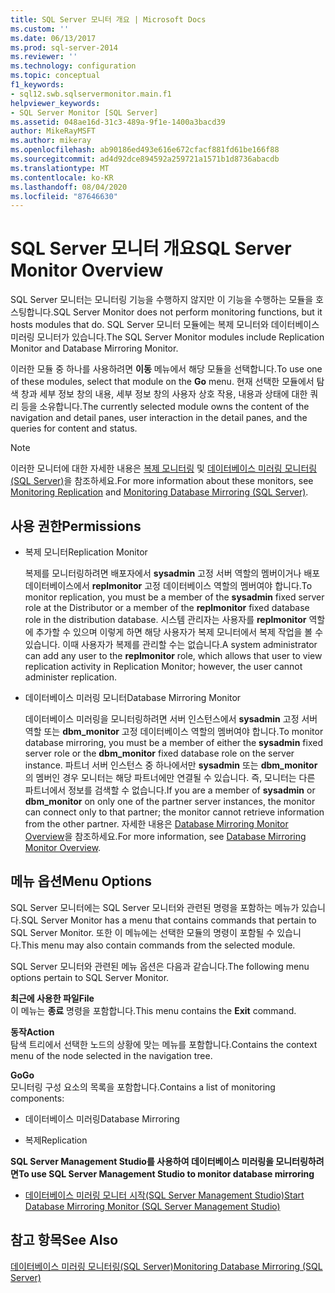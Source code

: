 ```yaml
---
title: SQL Server 모니터 개요 | Microsoft Docs
ms.custom: ''
ms.date: 06/13/2017
ms.prod: sql-server-2014
ms.reviewer: ''
ms.technology: configuration
ms.topic: conceptual
f1_keywords:
- sql12.swb.sqlservermonitor.main.f1
helpviewer_keywords:
- SQL Server Monitor [SQL Server]
ms.assetid: 048ae16d-31c3-489a-9f1e-1400a3bacd39
author: MikeRayMSFT
ms.author: mikeray
ms.openlocfilehash: ab90186ed493e616e672cfacf881fd61be166f88
ms.sourcegitcommit: ad4d92dce894592a259721a1571b1d8736abacdb
ms.translationtype: MT
ms.contentlocale: ko-KR
ms.lasthandoff: 08/04/2020
ms.locfileid: "87646630"
---
```

# <a name="sql-server-monitor-overview"></a><span data-ttu-id="2d824-102">SQL Server 모니터 개요</span><span class="sxs-lookup"><span data-stu-id="2d824-102">SQL Server Monitor Overview</span></span>
  <span data-ttu-id="2d824-103">SQL Server 모니터는 모니터링 기능을 수행하지 않지만 이 기능을 수행하는 모듈을 호스팅합니다.</span><span class="sxs-lookup"><span data-stu-id="2d824-103">SQL Server Monitor does not perform monitoring functions, but it hosts modules that do.</span></span> <span data-ttu-id="2d824-104">SQL Server 모니터 모듈에는 복제 모니터와 데이터베이스 미러링 모니터가 있습니다.</span><span class="sxs-lookup"><span data-stu-id="2d824-104">The SQL Server Monitor modules include Replication Monitor and Database Mirroring Monitor.</span></span>  
  
 <span data-ttu-id="2d824-105">이러한 모듈 중 하나를 사용하려면 **이동** 메뉴에서 해당 모듈을 선택합니다.</span><span class="sxs-lookup"><span data-stu-id="2d824-105">To use one of these modules, select that module on the **Go** menu.</span></span> <span data-ttu-id="2d824-106">현재 선택한 모듈에서 탐색 창과 세부 정보 창의 내용, 세부 정보 창의 사용자 상호 작용, 내용과 상태에 대한 쿼리 등을 소유합니다.</span><span class="sxs-lookup"><span data-stu-id="2d824-106">The currently selected module owns the content of the navigation and detail panes, user interaction in the detail panes, and the queries for content and status.</span></span>  
  
> [!NOTE]  
>  <span data-ttu-id="2d824-107">이러한 모니터에 대한 자세한 내용은 [복제 모니터링](../../relational-databases/replication/monitoring-replication.md) 및 [데이터베이스 미러링 모니터링&#40;SQL Server&#41;](../database-mirroring/database-mirroring-sql-server.md)을 참조하세요.</span><span class="sxs-lookup"><span data-stu-id="2d824-107">For more information about these monitors, see [Monitoring Replication](../../relational-databases/replication/monitoring-replication.md) and [Monitoring Database Mirroring &#40;SQL Server&#41;](../database-mirroring/database-mirroring-sql-server.md).</span></span>  
  
## <a name="permissions"></a><span data-ttu-id="2d824-108">사용 권한</span><span class="sxs-lookup"><span data-stu-id="2d824-108">Permissions</span></span>  
  
-   <span data-ttu-id="2d824-109">복제 모니터</span><span class="sxs-lookup"><span data-stu-id="2d824-109">Replication Monitor</span></span>  
  
     <span data-ttu-id="2d824-110">복제를 모니터링하려면 배포자에서 **sysadmin** 고정 서버 역할의 멤버이거나 배포 데이터베이스에서 **replmonitor** 고정 데이터베이스 역할의 멤버여야 합니다.</span><span class="sxs-lookup"><span data-stu-id="2d824-110">To monitor replication, you must be a member of the **sysadmin** fixed server role at the Distributor or a member of the **replmonitor** fixed database role in the distribution database.</span></span> <span data-ttu-id="2d824-111">시스템 관리자는 사용자를 **replmonitor** 역할에 추가할 수 있으며 이렇게 하면 해당 사용자가 복제 모니터에서 복제 작업을 볼 수 있습니다. 이때 사용자가 복제를 관리할 수는 없습니다.</span><span class="sxs-lookup"><span data-stu-id="2d824-111">A system administrator can add any user to the **replmonitor** role, which allows that user to view replication activity in Replication Monitor; however, the user cannot administer replication.</span></span>  
  
-   <span data-ttu-id="2d824-112">데이터베이스 미러링 모니터</span><span class="sxs-lookup"><span data-stu-id="2d824-112">Database Mirroring Monitor</span></span>  
  
     <span data-ttu-id="2d824-113">데이터베이스 미러링을 모니터링하려면 서버 인스턴스에서 **sysadmin** 고정 서버 역할 또는 **dbm_monitor** 고정 데이터베이스 역할의 멤버여야 합니다.</span><span class="sxs-lookup"><span data-stu-id="2d824-113">To monitor database mirroring, you must be a member of either the **sysadmin** fixed server role or the **dbm_monitor** fixed database role on the server instance.</span></span> <span data-ttu-id="2d824-114">파트너 서버 인스턴스 중 하나에서만 **sysadmin** 또는 **dbm_monitor** 의 멤버인 경우 모니터는 해당 파트너에만 연결될 수 있습니다. 즉, 모니터는 다른 파트너에서 정보를 검색할 수 없습니다.</span><span class="sxs-lookup"><span data-stu-id="2d824-114">If you are a member of **sysadmin** or **dbm_monitor** on only one of the partner server instances, the monitor can connect only to that partner; the monitor cannot retrieve information from the other partner.</span></span> <span data-ttu-id="2d824-115">자세한 내용은 [Database Mirroring Monitor Overview](../database-mirroring/database-mirroring-monitor-overview.md)을 참조하세요.</span><span class="sxs-lookup"><span data-stu-id="2d824-115">For more information, see [Database Mirroring Monitor Overview](../database-mirroring/database-mirroring-monitor-overview.md).</span></span>  
  
## <a name="menu-options"></a><span data-ttu-id="2d824-116">메뉴 옵션</span><span class="sxs-lookup"><span data-stu-id="2d824-116">Menu Options</span></span>  
 <span data-ttu-id="2d824-117">SQL Server 모니터에는 SQL Server 모니터와 관련된 명령을 포함하는 메뉴가 있습니다.</span><span class="sxs-lookup"><span data-stu-id="2d824-117">SQL Server Monitor has a menu that contains commands that pertain to SQL Server Monitor.</span></span> <span data-ttu-id="2d824-118">또한 이 메뉴에는 선택한 모듈의 명령이 포함될 수 있습니다.</span><span class="sxs-lookup"><span data-stu-id="2d824-118">This menu may also contain commands from the selected module.</span></span>  
  
 <span data-ttu-id="2d824-119">SQL Server 모니터와 관련된 메뉴 옵션은 다음과 같습니다.</span><span class="sxs-lookup"><span data-stu-id="2d824-119">The following menu options pertain to SQL Server Monitor.</span></span>  
  
 <span data-ttu-id="2d824-120">**최근에 사용한 파일**</span><span class="sxs-lookup"><span data-stu-id="2d824-120">**File**</span></span>  
 <span data-ttu-id="2d824-121">이 메뉴는 **종료** 명령을 포함합니다.</span><span class="sxs-lookup"><span data-stu-id="2d824-121">This menu contains the **Exit** command.</span></span>  
  
 <span data-ttu-id="2d824-122">**동작**</span><span class="sxs-lookup"><span data-stu-id="2d824-122">**Action**</span></span>  
 <span data-ttu-id="2d824-123">탐색 트리에서 선택한 노드의 상황에 맞는 메뉴를 포함합니다.</span><span class="sxs-lookup"><span data-stu-id="2d824-123">Contains the context menu of the node selected in the navigation tree.</span></span>  
  
 <span data-ttu-id="2d824-124">**Go**</span><span class="sxs-lookup"><span data-stu-id="2d824-124">**Go**</span></span>  
 <span data-ttu-id="2d824-125">모니터링 구성 요소의 목록을 포함합니다.</span><span class="sxs-lookup"><span data-stu-id="2d824-125">Contains a list of monitoring components:</span></span>  
  
-   <span data-ttu-id="2d824-126">데이터베이스 미러링</span><span class="sxs-lookup"><span data-stu-id="2d824-126">Database Mirroring</span></span>  
  
-   <span data-ttu-id="2d824-127">복제</span><span class="sxs-lookup"><span data-stu-id="2d824-127">Replication</span></span>  
  
 <span data-ttu-id="2d824-128">**SQL Server Management Studio를 사용하여 데이터베이스 미러링을 모니터링하려면**</span><span class="sxs-lookup"><span data-stu-id="2d824-128">**To use SQL Server Management Studio to monitor database mirroring**</span></span>  
  
-   [<span data-ttu-id="2d824-129">데이터베이스 미러링 모니터 시작&#40;SQL Server Management Studio&#41;</span><span class="sxs-lookup"><span data-stu-id="2d824-129">Start Database Mirroring Monitor &#40;SQL Server Management Studio&#41;</span></span>](../database-mirroring/start-database-mirroring-monitor-sql-server-management-studio.md)  
  
## <a name="see-also"></a><span data-ttu-id="2d824-130">참고 항목</span><span class="sxs-lookup"><span data-stu-id="2d824-130">See Also</span></span>  
 [<span data-ttu-id="2d824-131">데이터베이스 미러링 모니터링&#40;SQL Server&#41;</span><span class="sxs-lookup"><span data-stu-id="2d824-131">Monitoring Database Mirroring &#40;SQL Server&#41;</span></span>](../database-mirroring/database-mirroring-sql-server.md)  
  
  
